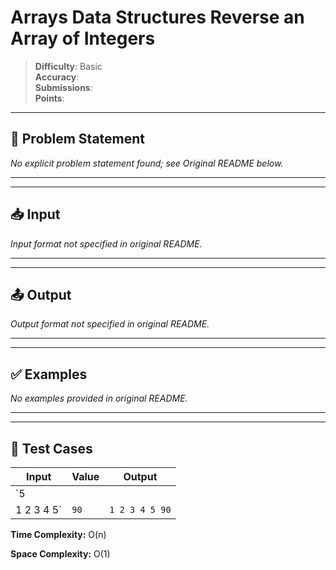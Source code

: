 # Arrays Data Structures Reverse an Array of Integers

> **Difficulty**: Basic  
> **Accuracy**:   
> **Submissions**:   
> **Points**: 

---

## 📝 Problem Statement

_No explicit problem statement found; see Original README below._

---

---

## 📥 Input

_Input format not specified in original README._

---

---

## 📤 Output

_Output format not specified in original README._

---

---

## ✅ Examples

_No examples provided in original README._

---

---

## 🧪 Test Cases

| Input | Value | Output |
|---|---|---|
| `5
1 2 3 4 5` | `90` | `1 2 3 4 5 90` |

**Time Complexity:** O(n)

**Space Complexity:** O(1)
